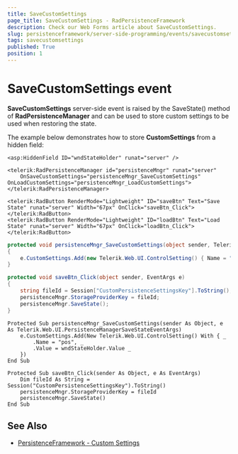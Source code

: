 ```yaml
---
title: SaveCustomSettings
page_title: SaveCustomSettings - RadPersistenceFramework
description: Check our Web Forms article about SaveCustomSettings.
slug: persistenceframework/server-side-programming/events/savecustomsettings
tags: savecustomsettings
published: True
position: 1
---
```


# SaveCustomSettings event

**SaveCustomSettings** server-side event is raised by the SaveState() method of **RadPersistenceManager** and can be used to store custom settings to be used when restoring the state.

The example below demonstrates how to store **CustomSettings** from a hidden field:

````ASP.NET
<asp:HiddenField ID="wndStateHolder" runat="server" />

<telerik:RadPersistenceManager id="persistenceMngr" runat="server"
	OnSaveCustomSettings="persistenceMngr_SaveCustomSettings" OnLoadCustomSettings="persistenceMngr_LoadCustomSettings">
</telerik:RadPersistenceManager>

<telerik:RadButton RenderMode="Lightweight" ID="saveBtn" Text="Save State" runat="server" Width="67px" OnClick="saveBtn_Click">
</telerik:RadButton>
<telerik:RadButton RenderMode="Lightweight" ID="loadBtn" Text="Load State" runat="server" Width="67px" OnClick="loadBtn_Click">
</telerik:RadButton>
````
````C#
protected void persistenceMngr_SaveCustomSettings(object sender, Telerik.Web.UI.PersistenceManagerSaveStateEventArgs e)
{
	e.CustomSettings.Add(new Telerik.Web.UI.ControlSetting() { Name = "pos", Value = wndStateHolder.Value });
}

protected void saveBtn_Click(object sender, EventArgs e)
{
	string fileId = Session["CustomPersistenceSettingsKey"].ToString();
	persistenceMngr.StorageProviderKey = fileId;
	persistenceMngr.SaveState();
}
````
````VB
Protected Sub persistenceMngr_SaveCustomSettings(sender As Object, e As Telerik.Web.UI.PersistenceManagerSaveStateEventArgs)
	e.CustomSettings.Add(New Telerik.Web.UI.ControlSetting() With { _
		.Name = "pos", _
		.Value = wndStateHolder.Value _
	})
End Sub

Protected Sub saveBtn_Click(sender As Object, e As EventArgs)
	Dim fileId As String = Session("CustomPersistenceSettingsKey").ToString()
	persistenceMngr.StorageProviderKey = fileId
	persistenceMngr.SaveState()
End Sub
````


## See Also

 * [PersistenceFramework - Custom Settings](https://demos.telerik.com/aspnet-ajax/persistenceframework/examples/customsettings/defaultcs.aspx)
